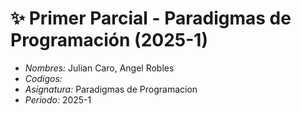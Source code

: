 #    ✨ Primer Parcial - Paradigmas de Programación (2025-1) 

- *Nombres:* Julian Caro, Angel Robles
- *Codigos:* 
- *Asignatura:* Paradigmas de Programacion
- *Periodo:* 2025-1
